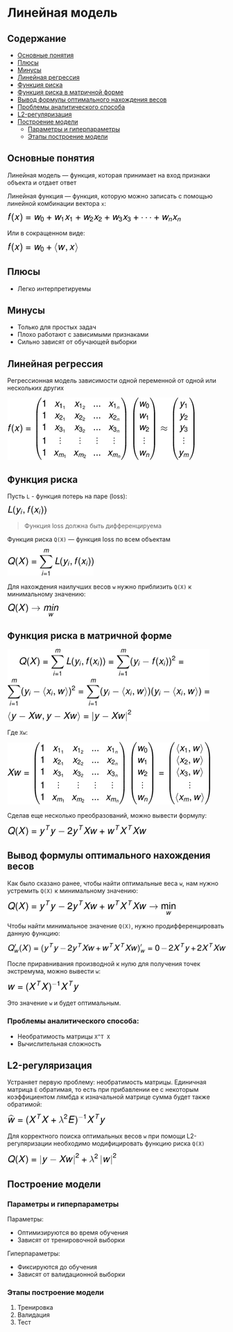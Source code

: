 # Линейная модель 

## Содержание
* [Основные понятия](#Основные-понятия)
* [Плюсы](#Плюсы)
* [Минусы](#Минусы)
* [Линейная регрессия](#Линейная-регрессия)
* [Функция риска](#Функция-риска)
* [Функция риска в матричной форме](#Функция-риска-в-матричной-форме)
* [Вывод формулы оптимального нахождения весов](#Вывод-формулы-оптимального-нахождения-весов)
* [Проблемы аналитического способа](#Проблемы-аналитического-способа)
* [L2-регуляризация](#L2-регуляризация)
* [Построение модели](#Построение-модели)
    * [Параметры и гиперпараметры](#Параметры-и-гиперпараметры)
    * [Этапы построение модели](#Этапы-построение-модели)

## Основные понятия
Линейная модель — функция, 
которая принимает на вход признаки объекта и отдает ответ

Линейная функция — функция, 
которую можно записать с помощью линейной комбинации вектора `x`:

![Линейная функция](images/img_2.png)

Или в сокращенном виде: 

![Линейная функция сокращенно](images/img_3.png)

## Плюсы
* Легко интерпретируемы 
## Минусы 
* Только для простых задач 
* Плохо работают с зависимыми признаками
* Сильно зависят от обучающей выборки 

## Линейная регрессия
Регрессионная модель зависимости одной переменной 
от одной или нескольких других

![Линейная регрессия](images/img_1.png)

## Функция риска
Пусть `L` - функция потерь на паре (loss):

![Функция потерь](images/img_4.png)

> Функция loss должна быть дифференцируема

Функция риска `Q(X)` — функция loss по всем объектам

![Функция потерь](images/img_5.png)

Для нахождения наилучших весов `w` нужно приблизить 
`Q(X)` к минимальному значению: 

![Функция риска стремится к нулю](images/img_6.png)

## Функция риска в матричной форме

![Функция риска в матричном виде](images/img_7.png)

Где `Xw`: 

![Xw](images/img_8.png)

Сделав еще несколько преобразований, можно вывести формулу: 

![Формула функции риска](images/img_9.png)

## Вывод формулы оптимального нахождения весов

Как было сказано ранее, чтобы найти оптимальные веса `w`,
нам нужно устремить `Q(X)` к минимальному значению: 

![Развернутая Q(X) стремится к нулю](images/img_10.png)

Чтобы найти минимальное значение `Q(X)`, 
нужно продифференцировать данную функцию:

![Производная Q(X)](images/img_11.png)

После приравнивания производной к нулю для получения точек экстремума, можно вывести `w`: 

![Точки экстремума Q(X)](images/img_12.png)

Это значение `w` и будет оптимальным.

### Проблемы аналитического способа:
* Необратимость матрицы `X^T X`
* Вычислительная сложность

## L2-регуляризация 
Устраняет первую проблему: необратимость матрицы.
Единичная матрица `E` обратимая, 
то есть при прибавлении ее с некоторым коэффициентом лямбда
к изначальной матрице
сумма будет также обратимой:

![L2 регуляция](images/img_13.png)

Для корректного поиска оптимальных весов `w` 
при помощи L2-регуляризации необходимо модифицировать функцию риска `Q(X)`

![Q(X) с L2-регуляцией](images/img_14.png)

## Построение модели
### Параметры и гиперпараметры
Параметры: 
* Оптимизируются во время обучения 
* Зависят от тренировочной выборки

Гиперпараметры: 
* Фиксируются до обучения
* Зависят от валидационной выборки

### Этапы построение модели
1. Тренировка 
2. Валидация 
3. Тест 
